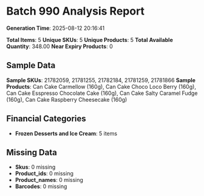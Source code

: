# Batch 990 Analysis Report

**Generation Time**: 2025-08-12 20:16:41

**Total Items**: 5
**Unique SKUs**: 5
**Unique Products**: 5
**Total Available Quantity**: 348.00
**Near Expiry Products**: 0

## Sample Data
**Sample SKUs**: 21782059, 21781255, 21782184, 21781259, 21781866
**Sample Products**: Can Cake Carmellow (160g), Can Cake Choco Loco Berry (160g), Can Cake Esspresso Chocolate Cake (160g), Can Cake Salty Caramel Fudge (160g), Can Cake Raspberry Cheesecake (160g)

## Financial Categories
- **Frozen Desserts and Ice Cream**: 5 items

## Missing Data
- **Skus**: 0 missing
- **Product_ids**: 0 missing
- **Product_names**: 0 missing
- **Barcodes**: 0 missing
